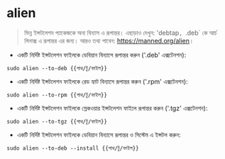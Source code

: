 # alien

> ভিন্ন ইন্সটলেশন প্যাকেজকে অন্য বিন্যাস এ রূপান্তর।
> এছাড়াও দেখুন: 'debtap`, `.deb` কে আর্চ লিনাক্স এ রূপান্তর এর জন্য।
> আরও তথ্য পাবেন: <https://manned.org/alien>।

- একটি নির্দিষ্ট ইন্সটলেশন ফাইলকে ডেবিয়ান বিন্যাসে রূপান্তর করুন ('.deb' এক্সটেনশন):

`sudo alien --to-deb {{পাথ/টু/ফাইল}}`

- একটি নির্দিষ্ট ইন্সটলেশন ফাইলকে রেড হ্যাট বিন্যাসে রূপান্তর করুন ('.rpm' এক্সটেনশন):

`sudo alien --to-rpm {{পাথ/টু/ফাইল}}`

- একটি নির্দিষ্ট ইন্সটলেশন ফাইলকে স্লেকওয়ার ইন্সটলেশন ফাইলে রূপান্তর করুন ('.tgz' এক্সটেনশন):

`sudo alien --to-tgz {{পাথ/টু/ফাইল}}`

- একটি নির্দিষ্ট ইন্সটলেশন ফাইলকে ডেবিয়ান বিন্যাসে রূপান্তর ও সিস্টেম এ ইন্সটল করুন:

`sudo alien --to-deb --install {{পাথ/টু/ফাইল}}`
